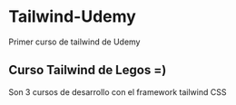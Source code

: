 # Tailwind-Udemy
Primer curso de tailwind de Udemy

## Curso Tailwind de Legos =)
Son 3 cursos de desarrollo con el framework tailwind CSS
